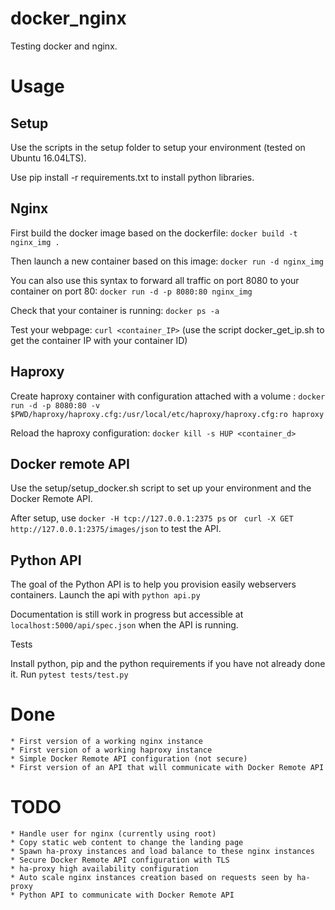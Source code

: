 docker_nginx
============

Testing docker and nginx.

# Usage

## Setup
Use the scripts in the setup folder to setup your environment (tested on Ubuntu 16.04LTS).

Use pip install -r requirements.txt to install python libraries.

## Nginx

First build the docker image based on the dockerfile: `docker build -t nginx_img .`

Then launch a new container based on this image: `docker run -d nginx_img`

You can also use this syntax to forward all traffic on port 8080 to your container on port 80: `docker run -d -p 8080:80 nginx_img`

Check that your container is running: `docker ps -a`

Test your webpage: `curl <container_IP>` (use the script docker_get_ip.sh to get the container IP with your container ID)

## Haproxy

Create haproxy container with configuration attached with a volume :
`docker run -d -p 8080:80 -v $PWD/haproxy/haproxy.cfg:/usr/local/etc/haproxy/haproxy.cfg:ro haproxy`

Reload the haproxy configuration: `docker kill -s HUP <container_d>`

## Docker remote API

Use the setup/setup_docker.sh script to set up your environment and the Docker Remote API.

After setup, use `docker -H tcp://127.0.0.1:2375 ps` or ` curl -X GET http://127.0.0.1:2375/images/json` to test the API. 

## Python API

The goal of the Python API is to help you provision easily webservers containers. Launch the api with `python api.py`

Documentation is still work in progress but accessible at `localhost:5000/api/spec.json` when the API is running.


Tests

Install python, pip and the python requirements if you have not already done it.
Run `pytest tests/test.py`


# Done

    * First version of a working nginx instance
    * First version of a working haproxy instance
    * Simple Docker Remote API configuration (not secure)
    * First version of an API that will communicate with Docker Remote API

# TODO

    * Handle user for nginx (currently using root)
    * Copy static web content to change the landing page
    * Spawn ha-proxy instances and load balance to these nginx instances
    * Secure Docker Remote API configuration with TLS
    * ha-proxy high availability configuration
    * Auto scale nginx instances creation based on requests seen by ha-proxy
    * Python API to communicate with Docker Remote API
